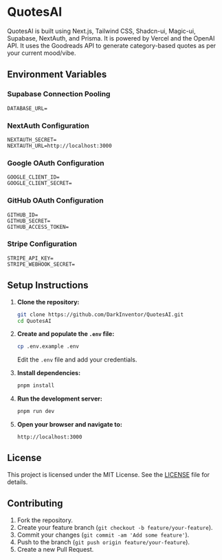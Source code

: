# QuotesAI

QuotesAI is built using Next.js, Tailwind CSS, Shadcn-ui, Magic-ui, Supabase, NextAuth, and Prisma. It is powered by Vercel and the OpenAI API. It uses the Goodreads API to generate category-based quotes as per your current mood/vibe.

## Environment Variables

### Supabase Connection Pooling

```
DATABASE_URL=
```

### NextAuth Configuration

```
NEXTAUTH_SECRET=
NEXTAUTH_URL=http://localhost:3000
```

### Google OAuth Configuration

```
GOOGLE_CLIENT_ID=
GOOGLE_CLIENT_SECRET=
```

### GitHub OAuth Configuration

```
GITHUB_ID=
GITHUB_SECRET=
GITHUB_ACCESS_TOKEN=
```

### Stripe Configuration

```
STRIPE_API_KEY=
STRIPE_WEBHOOK_SECRET=
```

## Setup Instructions

1. **Clone the repository:**
   ```sh
   git clone https://github.com/DarkInventor/QuotesAI.git
   cd QuotesAI
   ```

2. **Create and populate the `.env` file:**
   ```sh
   cp .env.example .env
   ```
   Edit the `.env` file and add your credentials.

3. **Install dependencies:**
   ```sh
   pnpm install
   ```

4. **Run the development server:**
   ```sh
   pnpm run dev
   ```

5. **Open your browser and navigate to:**
   ```
   http://localhost:3000
   ```

## License

This project is licensed under the MIT License. See the [LICENSE](LICENSE) file for details.

## Contributing

1. Fork the repository.
2. Create your feature branch (`git checkout -b feature/your-feature`).
3. Commit your changes (`git commit -am 'Add some feature'`).
4. Push to the branch (`git push origin feature/your-feature`).
5. Create a new Pull Request.